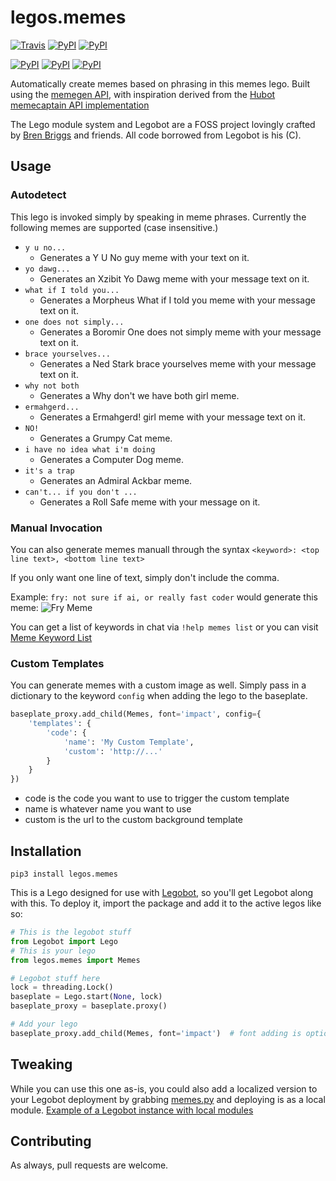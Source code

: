 # legos.memes

[![Travis](https://img.shields.io/travis/drewpearce/legos.memes.svg)]() [![PyPI](https://img.shields.io/pypi/pyversions/legos.memes.svg)]() [![PyPI](https://img.shields.io/pypi/v/legos.memes.svg)]()

[![PyPI](https://img.shields.io/pypi/wheel/legos.memes.svg)]() [![PyPI](https://img.shields.io/pypi/l/legos.memes.svg)]() [![PyPI](https://img.shields.io/pypi/status/legos.memes.svg)]()

Automatically create memes based on phrasing in this memes lego. Built using the [memegen API](https://memegen.link/api/), with inspiration derived from the [Hubot memecaptain API implementation](https://www.npmjs.com/package/hubot-meme)

The Lego module system and Legobot are a FOSS project lovingly crafted by [Bren Briggs](https://github.com/bbriggs) and friends. All code borrowed from Legobot is his (C).

## Usage
### Autodetect
This lego is invoked simply by speaking in meme phrases. Currently the following memes are supported (case insensitive.)
- `y u no...`
  - Generates a Y U No guy meme with your text on it.
- `yo dawg...`
  - Generates an Xzibit Yo Dawg meme with your message text on it.
- `what if I told you...`
  - Generates a Morpheus What if I told you meme with your message text on it.
- `one does not simply...`
  - Generates a Boromir One does not simply meme with your message text on it.
- `brace yourselves...`
  - Generates a Ned Stark brace yourselves meme with your message text on it.
- `why not both`
  - Generates a Why don't we have both girl meme.
- `ermahgerd...`
  - Generates a Ermahgerd! girl meme with your message text on it.
- `NO!`
  - Generates a Grumpy Cat meme.
- `i have no idea what i'm doing`
  - Generates a Computer Dog meme.
- `it's a trap`
  - Generates an Admiral Ackbar meme.
- `can't... if you don't ...`
  - Generates a Roll Safe meme with your message on it.

### Manual Invocation
You can also generate memes manuall through the syntax `<keyword>: <top line text>, <bottom line text>`

If you only want one line of text, simply don't include the comma.

Example: `fry: not sure if ai, or really fast coder` would generate this meme: ![Fry Meme](https://memegen.link/fry/not_sure_if_ai/or_really_fast_coder.jpg)

You can get a list of keywords in chat via `!help memes list` or you can visit [Meme Keyword List](https://memegen.link/api/templates/)

### Custom Templates
You can generate memes with a custom image as well. Simply pass in a dictionary to the keyword `config` when adding the lego to the baseplate.

```python
baseplate_proxy.add_child(Memes, font='impact', config={
    'templates': {
        'code': {
            'name': 'My Custom Template',
            'custom': 'http://...'
        }
    }
})
```

- code is the code you want to use to trigger the custom template
- name is whatever name you want to use
- custom is the url to the custom background template

## Installation

`pip3 install legos.memes`

This is a Lego designed for use with [Legobot](https://github.com/bbriggs/Legobot), so you'll get Legobot along with this. To deploy it, import the package and add it to the active legos like so:

```python
# This is the legobot stuff
from Legobot import Lego
# This is your lego
from legos.memes import Memes

# Legobot stuff here
lock = threading.Lock()
baseplate = Lego.start(None, lock)
baseplate_proxy = baseplate.proxy()

# Add your lego
baseplate_proxy.add_child(Memes, font='impact')  # font adding is optional
```

## Tweaking

While you can use this one as-is, you could also add a localized version to your Legobot deployment by grabbing [memes.py](legos/memes.py) and deploying is as a local module. [Example of a Legobot instance with local modules](https://github.com/voxpupuli/thevoxfox/)

## Contributing

As always, pull requests are welcome.
